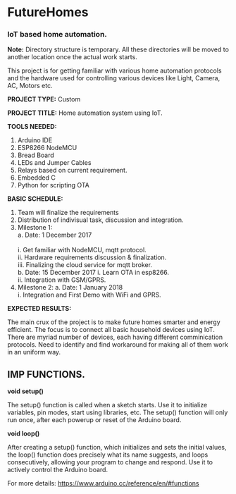 # FutureHomes
### IoT based home automation.

**Note:** Directory structure is temporary. All these directories will be moved to another location once the actual work starts.

This project is for getting familiar with various home automation protocols and the hardware used for controlling various devices like Light, Camera, AC, Motors etc.

**PROJECT   TYPE:** Custom

**PROJECT   TITLE:** Home automation system using IoT. 

**TOOLS NEEDED:**

1. Arduino IDE
2. ESP8266 NodeMCU
3. Bread Board
4. LEDs and Jumper Cables
5. Relays based on current requirement.
6. Embedded C
7. Python for scripting OTA

**BASIC SCHEDULE:**

1. Team will finalize the requirements
2. Distribution of indivisual task, discussion and integration.
3. Milestone 1:  
    a. Date:  1 December 2017<br/>   
       i. Get familiar with NodeMCU, mqtt protocol.<br/>
       ii. Hardware requirements discussion & finalization.<br/>
       iii. Finalizing the cloud service for mqtt broker. <br/>
    b. Date:  15 December 2017
       i. Learn OTA in esp8266. <br/>
       ii. Integration with GSM/GPRS. <br/>
4. Milestone 2:
    a. Date:  1 January 2018 <br/>
       i. Integration and First Demo with WiFi and GPRS.<br/>

**EXPECTED  RESULTS:**

The main crux of the project is to make future homes smarter and energy efficient. The focus is to connect all basic household devices using IoT.
There are myriad number of devices, each having different comminication protocols. Need to identify and find workaround for making all of them work in an uniform way.


## IMP FUNCTIONS.

**void setup()**

The setup() function is called when a sketch starts. Use it to initialize variables, pin modes, start using libraries, etc. The setup() function will only run once, after each powerup or reset of the Arduino board.

**void loop()**

After creating a setup() function, which initializes and sets the initial values, the loop() function does precisely what its name suggests, and loops consecutively, allowing your program to change and respond. Use it to actively control the Arduino board.

For more details: https://www.arduino.cc/reference/en/#functions
